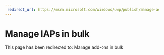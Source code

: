```yaml
---
 redirect_url: https://msdn.microsoft.com/windows/uwp/publish/manage-add-ons-in-bulk
---
```


# Manage IAPs in bulk

This page has been redirected to: Manage add-ons in bulk

